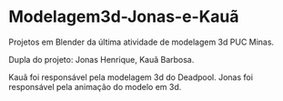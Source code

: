 # Modelagem3d-Jonas-e-Kauã
Projetos em Blender da última atividade de modelagem 3d PUC Minas.

Dupla do projeto: Jonas Henrique, Kauã Barbosa.

Kauã foi responsável pela modelagem 3d do Deadpool.
Jonas foi responsável pela animação do modelo em 3d.
